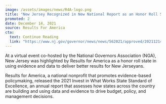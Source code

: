 ```yaml
---
image: /assets/images/news/R4A-logo.png
title: "New Jersey Recognized in New National Report as an Honor Roll State for Data-Driven and Evidence-Based Policymaking"
promoted: 2
date: December 14, 2021
source: Results For America
cta:
  text: Continue Reading
  link: "https://www.nj.gov/governor/news/news/562021/approved/20211214a.shtml"
---
```


At a virtual event co-hosted by the National Governors Association (NGA), New Jersey was highlighted by Results for America as a honor roll state in using evidence and data to deliver better results for New Jerseyans.

Results for America, a national nonprofit that promotes evidence-based policymaking, released the 2021 Invest in What Works State Standard of Excellence, an annual report that assesses how states across the country are building and using data and evidence to drive budget, policy, and management decisions. 
